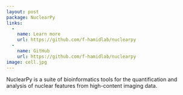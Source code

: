```yaml
---
layout: post
package: NuclearPy
links:
  -
    name: Learn more
    url: https://github.com/f-hamidlab/nuclearpy
  -
    name: GitHub
    url: https://github.com/f-hamidlab/nuclearpy
image: cell.jpg
---
```


NuclearPy is a suite of bioinformatics tools for the quantification and analysis of nuclear features from high-content imaging data.